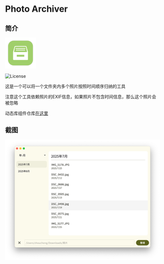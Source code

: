 # Photo Archiver

## 简介

<img src="assets/icon.png" width="100px">

![License](https://img.shields.io/badge/License-MIT-dark_green)

这是一个可以将一个文件夹内多个照片按照时间顺序归纳的工具

注意这个工具依赖照片的EXIF信息，如果照片不包含时间信息，那么这个照片会被忽略

动态库组件仓库[在这里](https://github.com/Zhoucheng133/PhotoArchiver-Core)

## 截图

<img src="demo/demo.png" width="600px">